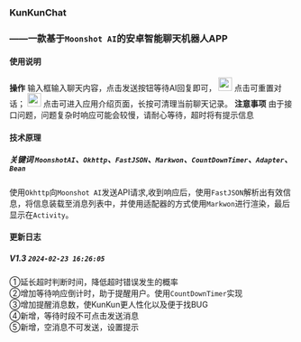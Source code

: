 ### KunKunChat
### ——一款基于`Moonshot AI`的安卓智能聊天机器人APP
#### 使用说明
**操作**
输入框输入聊天内容，点击发送按钮等待AI回复即可，
<img src="/Markdown\picture\reset.png" width="24px"> 点击可重置对话；
<img src="/Markdown\picture\other.png" width="24px"> 点击可进入应用介绍页面，长按可清理当前聊天记录。
**注意事项**
由于接口问题，问题复杂时响应可能会较慢，请耐心等待，超时将有提示信息

#### 技术原理
##### 关键词 `MoonshotAI`、`Okhttp`、`FastJSON`、`Markwon`、`CountDownTimer`、`Adapter`、`Bean`
使用`Okhttp`向`Moonshot AI`发送API请求,收到响应后，使用`FastJSON`解析出有效信息，将信息装载至消息列表中，并使用适配器的方式使用`Markwon`进行渲染，最后显示在`Activity`。

#### 更新日志
##### V1.3 `2024-02-23 16:26:05`
①延长超时判断时间，降低超时错误发生的概率\
②增加等待响应倒计时，助于提醒用户。使用`CountDownTimer`实现\
③增加提醒消息数，使KunKun更人性化以及便于找BUG\
④新增，等待时段不可点击发送消息\
⑤新增，空消息不可发送，设置提示
